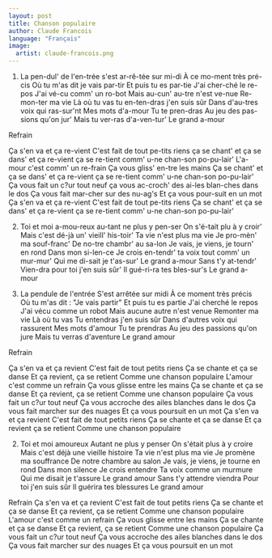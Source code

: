 ```yaml
---
layout: post
title: Chanson populaire
author: Claude Francois
language: "Français"
image:
  artist: claude-francois.png
---
```

1. La pen-dul' de l'en-trée s'est ar-rê-tée sur mi-di
À ce mo-ment très pré-cis
Où tu m'as dit je vais par-tir
Et puis tu es par-tie
J'ai cher-ché le re-pos
J'ai vé-cu comm' un ro-bot
Mais au-cun' au-tre n'est ve-nue
Re-mon-ter ma vie
Là où tu vas tu en-ten-dras j'en suis sûr
Dans d'au-tres voix qui ras-sur'nt
Mes mots d'a-mour
Tu te pren-dras
Au jeu des pas-sions qu'on jur'
Mais tu ver-ras d'a-ven-tur'
Le grand a-mour

Refrain



Ça s'en va et ça re-vient
C'est fait de tout pe-tits riens
ça se chant' et ça se dans'
et ça re-vient ça se re-tient
comm' u-ne chan-son po-pu-lair'
L'a-mour c'est comm' un re-frain
Ça vous gliss' en-tre les mains
Ça se chant' et ça se dans'
et ça re-vient ça se re-tient
comm' u-ne chan-son po-pu-lair'
Ça vous fait un c?ur tout neuf
ça vous ac-croch' des ai-les blan-ches dans le dos
Ça vous fait mar-cher sur des nu-ag's
Et ça vous pour-suit en un mot
Ça s'en va et ça re-vient
C'est fait de tout pe-tits riens
Ça se chant' et ça se dans'
et ça re-vient ça se re-tient
comm' u-ne chan-son po-pu-lair'

2. Toi et moi a-mou-reux
au-tant ne plus y pen-ser
On s'é-tait plu à y croir'
Mais c'est dé-jà un' vieill' his-toir'
Ta vie n'est plus ma vie
Je pro-mèn' ma souf-franc'
De no-tre chambr' au sa-lon
Je vais, je viens, je tourn' en rond
Dans mon si-len-ce
Je crois en-tendr' ta voix
tout comm' un mur-mur'
Qui me di-sait je t'as-sur'
Le grand a-mour
Sans t'y at-tendr'
Vien-dra pour toi j'en suis sûr'
Il gué-ri-ra tes bles-sur's
Le grand a-mour

1. La pendule de l'entrée
S'est arrêtée sur midi
À ce moment très précis
Où tu m'as dit : "Je vais partir"
Et puis tu es partie
J'ai cherché le repos
J'ai vécu comme un robot
Mais aucune autre n'est venue
Remonter ma vie
Là où tu vas
Tu entendras j'en suis sûr
Dans d'autres voix qui rassurent
Mes mots d'amour
Tu te prendras
Au jeu des passions qu'on jure
Mais tu verras d'aventure
Le grand amour

Refrain

Ça s'en va et ça revient
C'est fait de tout petits riens
Ça se chante et ça se danse
Et ça revient, ça se retient
Comme une chanson populaire
L'amour c'est comme un refrain
Ça vous glisse entre les mains
Ça se chante et ça se danse
Et ça revient, ça se retient
Comme une chanson populaire
Ça vous fait un c?ur tout neuf
Ça vous accroche des ailes blanches dans le dos
Ça vous fait marcher sur des nuages
Et ça vous poursuit en un mot
Ça s'en va et ça revient
C'est fait de tout petits riens
Ça se chante et ça se danse
Et ça revient ça se retient
Comme une chanson populaire

2. Toi et moi amoureux
Autant ne plus y penser
On s'était plus à y croire
Mais c'est déjà une vieille histoire
Ta vie n'est plus ma vie
Je promène ma souffrance
De notre chambre au salon
Je vais, je viens, je tourne en rond
Dans mon silence
Je crois entendre
Ta voix comme un murmure
Qui me disait je t'assure
Le grand amour
Sans t'y attendre viendra
Pour toi j'en suis sûr
Il guérira tes blessures
Le grand amour

Refrain
Ça s'en va et ça revient
C'est fait de tout petits riens
Ça se chante et ça se danse
Et ça revient, ça se retient
Comme une chanson populaire
L'amour c'est comme un refrain
Ça vous glisse entre les mains
Ça se chante et ça se danse
Et ça revient, ça se retient
Comme une chanson populaire
Ça vous fait un c?ur tout neuf
Ça vous accroche des ailes blanches dans le dos
Ça vous fait marcher sur des nuages
Et ça vous poursuit en un mot
